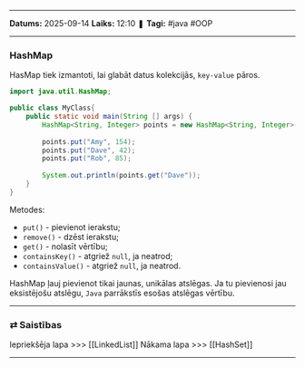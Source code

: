 ___

**Datums:** 2025-09-14
**Laiks:** 12:10
❚ **Tagi:** #java #OOP 

---
### HashMap

HasMap tiek izmantoti, lai glabāt datus kolekcijās, `key-value` pāros.

```java
import java.util.HashMap;

public class MyClass{
	public static void main(String [] args) {
		HashMap<String, Integer> points = new HashMap<String, Integer>();
		
		points.put("Amy", 154);
		points.put("Dave", 42);
		points.put("Rob", 85);
		
		System.out.println(points.get("Dave"));
	}
}
```

Metodes:

- `put()` - pievienot ierakstu;
- `remove()` - dzēst ierakstu;
- `get()` - nolasīt vērtību;
- `containsKey()` - atgriež `null`, ja neatrod;
- `containsValue()` - atgriež `null`, ja neatrod.

HashMap ļauj pievienot tikai jaunas, unikālas atslēgas. Ja tu pievienosi jau eksistējošu atslēgu, `Java` parrākstīs esošas atslēgas vērtību.

---
### ⇄ Saistības

Iepriekšēja lapa >>> [[LinkedList]]
Nākama lapa >>> [[HashSet]]

---